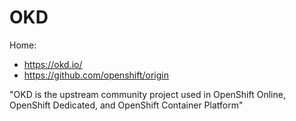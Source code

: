 # OKD
Home:
- https://okd.io/
- https://github.com/openshift/origin

"OKD is the upstream community project used in OpenShift Online, OpenShift Dedicated, and OpenShift Container Platform"
